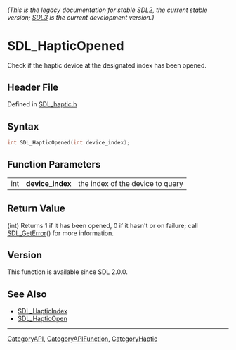 ###### (This is the legacy documentation for stable SDL2, the current stable version; [SDL3](https://wiki.libsdl.org/SDL3/) is the current development version.)
# SDL_HapticOpened

Check if the haptic device at the designated index has been opened.

## Header File

Defined in [SDL_haptic.h](https://github.com/libsdl-org/SDL/blob/SDL2/include/SDL_haptic.h)

## Syntax

```c
int SDL_HapticOpened(int device_index);
```

## Function Parameters

|     |                  |                                  |
| --- | ---------------- | -------------------------------- |
| int | **device_index** | the index of the device to query |

## Return Value

(int) Returns 1 if it has been opened, 0 if it hasn't or on failure; call
[SDL_GetError](SDL_GetError)() for more information.

## Version

This function is available since SDL 2.0.0.

## See Also

- [SDL_HapticIndex](SDL_HapticIndex)
- [SDL_HapticOpen](SDL_HapticOpen)

----
[CategoryAPI](CategoryAPI), [CategoryAPIFunction](CategoryAPIFunction), [CategoryHaptic](CategoryHaptic)

